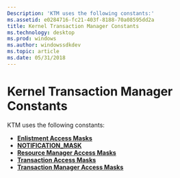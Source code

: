 ```yaml
---
Description: 'KTM uses the following constants:'
ms.assetid: e0284716-fc21-403f-8188-70a08595dd2a
title: Kernel Transaction Manager Constants
ms.technology: desktop
ms.prod: windows
ms.author: windowssdkdev
ms.topic: article
ms.date: 05/31/2018
---
```


# Kernel Transaction Manager Constants

KTM uses the following constants:

-   [**Enlistment Access Masks**](enlistment-access-masks.md)
-   [**NOTIFICATION\_MASK**](notification-mask.md)
-   [**Resource Manager Access Masks**](resource-manager-access-masks.md)
-   [**Transaction Access Masks**](transaction-access-masks.md)
-   [**Transaction Manager Access Masks**](transaction-manager-access-masks.md)

 

 



